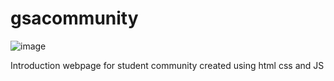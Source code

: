 # gsacommunity

![image](https://github.com/ashishshinde0901/gsacommunity/assets/67376699/603546c4-c94e-4404-ac47-1636c168c83e)

Introduction webpage for student community created using html css and JS
